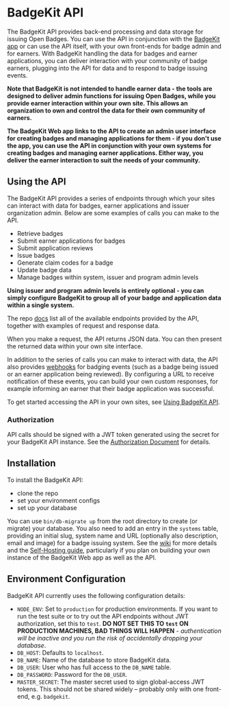 # BadgeKit API

The BadgeKit API provides back-end processing and data storage for issuing Open Badges. You can use the API in conjunction with the [BadgeKit app](https://github.com/mozilla/openbadges-badgekit) or can use the API itself, with your own front-ends for badge admin and for earners. With BadgeKit handling the data for badges and earner applications, you can deliver interaction with your community of badge earners, plugging into the API for data and to respond to badge issuing events.

__Note that BadgeKit is not intended to handle earner data - the tools are designed to deliver admin functions for issuing Open Badges, while you provide earner interaction within your own site. This allows an organization to own and control the data for their own community of earners.__

__The BadgeKit Web app links to the API to create an admin user interface for creating badges and managing applications for them - if you don't use the app, you can use the API in conjunction with your own systems for creating badges and managing earner applications. Either way, you deliver the earner interaction to suit the needs of your community.__

## Using the API

The BadgeKit API provides a series of endpoints through which your sites can interact with data for badges, earner applications and issuer organization admin. Below are some examples of calls you can make to the API.

* Retrieve badges
* Submit earner applications for badges
* Submit application reviews
* Issue badges
* Generate claim codes for a badge
* Update badge data
* Manage badges within system, issuer and program admin levels

__Using issuer and program admin levels is entirely optional - you can simply configure BadgeKit to group all of your badge and application data within a single system.__

The repo [docs](docs) list all of the available endpoints provided by the API, together with examples of request and response data.

When you make a request, the API returns JSON data. You can then present the returned data within your own site interface.

In addition to the series of calls you can make to interact with data, the API also provides [webhooks](docs/webhooks.md) for badging events (such as a badge being issued or an earner application being reviewed). By configuring a URL to receive notification of these events, you can build your own custom responses, for example informing an earner that their badge application was successful.

To get started accessing the API in your own sites, see [Using BadgeKit API](https://github.com/mozilla/badgekit-api/wiki/Using-BadgeKit-API).

### Authorization

API calls should be signed with a JWT token generated using the secret for your BadgeKit API instance. See the [Authorization Document](https://github.com/mozilla/badgekit-api/blob/master/docs/authorization.md) for details.

## Installation

To install the BadgeKit API: 
* clone the repo
* set your environment configs
* set up your database

You can use `bin/db-migrate up` from the root directory to create (or migrate) your database. You also need to add an entry in the `systems` table, providing an initial slug, system name and URL (optionally also description, email and image) for a badge issuing system. See the [wiki](https://github.com/mozilla/badgekit-api/wiki) for more details and the [Self-Hosting guide](https://github.com/mozilla/openbadges-badgekit/wiki/BadgeKit-Self-Hosting-Guide), particularly if you plan on building your own instance of the BadgeKit Web app as well as the API.

## Environment Configuration

BadgeKit API currently uses the following configuration details:

* `NODE_ENV`: Set to `production` for production environments. If you want to run the test suite or to try out the API endpoints without JWT authorization, set this to `test`. **DO NOT SET THIS TO `test` ON PRODUCTION MACHINES, BAD THINGS WILL HAPPEN** - _authentication will be inactive and you run the risk of accidentally dropping your database_.
* `DB_HOST`: Defaults to `localhost`.
* `DB_NAME`: Name of the database to store BadgeKit data.
* `DB_USER`: User who has full access to the `DB_NAME` table.
* `DB_PASSWORD`: Password for the `DB_USER`.
* `MASTER_SECRET`: The master secret used to sign global-access JWT tokens. This should not be shared widely – probably only with one front-end, e.g. `badgekit`.
